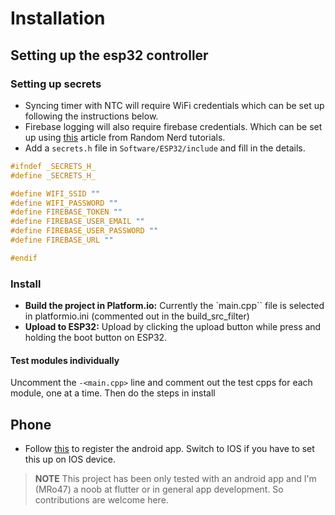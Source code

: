 # Installation

## Setting up the esp32 controller

### Setting up secrets

* Syncing timer with NTC will require WiFi credentials which can be set up following the instructions below.
* Firebase logging will also require firebase credentials. Which can be set up using [this](https://randomnerdtutorials.com/esp32-data-logging-firebase-realtime-database/) article from Random Nerd tutorials.
* Add a `secrets.h` file in `Software/ESP32/include` and fill in the details.

```cpp
#ifndef _SECRETS_H_
#define _SECRETS_H_

#define WIFI_SSID ""
#define WIFI_PASSWORD ""
#define FIREBASE_TOKEN ""
#define FIREBASE_USER_EMAIL ""
#define FIREBASE_USER_PASSWORD ""
#define FIREBASE_URL ""

#endif
```

### Install

* **Build the project in Platform.io:**
Currently the `main.cpp`` file is selected in platformio.ini (commented out in the build_src_filter)
* **Upload to ESP32:**
Upload by clicking the upload button while press and holding the boot button on ESP32.

#### Test modules individually

Uncomment the `-<main.cpp>` line and comment out the test cpps for each module, one at a time. Then do the steps in install

## Phone

* Follow [this](https://firebase.google.com/docs/flutter/setup?platform=android) to register the android app. Switch to IOS if you have to set this up on IOS device.

>****NOTE**** This project has been only tested with an android app and I'm (MRo47) a noob at flutter or in general app development. So contributions are welcome here.

